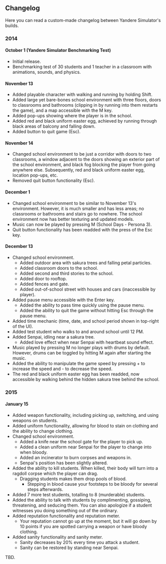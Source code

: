 ## Changelog
Here you can read a custom-made changelog between Yandere Simulator's builds.

### 2014
#### October 1 (Yandere Simulator Benchmarking Test)
- Initial release.
- Benchmarking test of 30 students and 1 teacher in a classroom with animations, sounds, and physics.

#### November 13
- Added playable character with walking and running by holding Shift.
- Added large yet bare-bones school environment with three floors, doors to classrooms and bathrooms (clipping in by running into them restarts the game), and a map accessible with the M key.
- Added pop-ups showing where the player is in the school.
- Added red and black uniform easter egg, achieved by running through black areas of balcony and falling down.
- Added button to quit game (Esc).

#### November 14
- Changed school environment to be just a corridor with doors to two classrooms, a window adjacent to the doors showing an exterior part of the school environment, and black fog blocking the player from going anywhere else. Subsequently, red and black uniform easter egg, location pop-ups, etc.
- Removed quit button functionality (Esc).

#### December 1
- Changed school environment to be similar to November 13's environment. However, it is much smaller and has less areas; no classrooms or bathrooms and stairs go to nowhere. The school environment now has better texturing and updated models.
- Music can now be played by pressing M (School Days - Persona 3).
- Quit button functionality has been readded with the press of the Esc key.

#### December 13
- Changed school environment.
  - Added outdoor area with sakura trees and falling petal particles.
  - Added classroom doors to the school.
  - Added second and third stories to the school.
  - Added door to rooftop.
  - Added fences and gate.
  - Added out-of-school street with houses and cars (inaccessible by player).
- Added pause menu accessible with the Enter key.
  - Added the ability to pass time quickly using the pause menu.
  - Added the ability to quit the game without hitting Esc through the pause menu.
- Added time mechanic (time, date, and school period shown in top-right of the UI).
- Added test student who walks to and around school until 12 PM.
- Added Senpai, idling near a sakura tree.
  - Added love effect when near Senpai with heartbeat sound effect.
- Music played by pressing M no longer plays with drums by default. However, drums can be toggled by hitting M again after starting the music.
- Added the ability to manipulate the game speed by pressing + to increase the speed and - to decrease the speed.
- The red and black uniform easter egg has been readded, now accessible by walking behind the hidden sakura tree behind the school.

### 2015
#### January 15
- Added weapon functionality, including picking up, switching, and using weapons on students.
- Added uniform functionality, allowing for blood to stain on clothing and the ability to change clothing.
- Changed school environment.
  - Added a knife near the school gate for the player to pick up.
  - Added a clean uniform near Senpai for the player to change into when bloody.
  - Added an incinerator to burn corpses and weapons in.
  - Senpai's position has been slightly altered.
- Added the ability to kill students. When killed, their body will turn into a ragdoll corpse which the player can drag.
  - Dragging students makes them drop pools of blood.
    - Stepping in blood cause your footsteps to be bloody for several steps afterwards.
- Added 7 more test students, totalling to 8 (murderable) students.
- Added the ability to talk with students by complimenting, gossiping, threatening, and seducing them. You can also apologize if a student witnesses you doing something out of the ordinary.
- Added reputation functionality and reputation meter.
  - Your reputation cannot go up at the moment, but it will go down by 10 points if you are spotted carrying a weapon or have bloody clothing.
- Added sanity functionality and sanity meter.
  - Sanity decreases by 20% every time you attack a student.
  - Sanity can be restored by standing near Senpai.

TBD.

